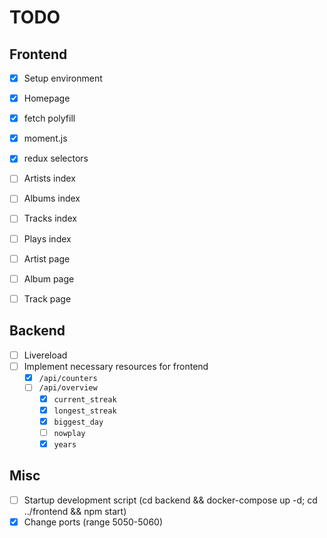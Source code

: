 # TODO

## Frontend

- [x] Setup environment
- [x] Homepage

- [x] fetch polyfill
- [x] moment.js
- [x] redux selectors

- [ ] Artists index
- [ ] Albums index
- [ ] Tracks index
- [ ] Plays index
- [ ] Artist page
- [ ] Album page
- [ ] Track page

## Backend

- [ ] Livereload
- [ ] Implement necessary resources for frontend
    - [x] `/api/counters`
    - [ ] `/api/overview`
        - [x] `current_streak`
        - [x] `longest_streak`
        - [x] `biggest_day`
        - [ ] `nowplay`
        - [x] `years`

## Misc

- [ ] Startup development script (cd backend && docker-compose up -d; cd ../frontend && npm start)
- [x] Change ports (range 5050-5060)
